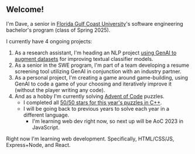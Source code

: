 ## Welcome!

I'm Dave, a senior in [Florida Gulf Coast University](https://www.fgcu.edu/)'s software engineering bachelor's program (class of Spring 2025).

I currently have 4 ongoing projects:
1. As a research assistant, I'm heading an NLP project [using GenAI to augment datasets](https://github.com/DaveWestFGCU/NLP_Augmentation_via_GenAI) for improving textual classifier models.
2. As a senior in the SWE program, I'm part of a team developing a resume screening tool utilizing GenAI in conjunction with an industry partner.
3. As a personal project, I'm creating a game around game-building, using GenAI to code a game of your choosing and iteratively improve it (without the player writing any code).
4. And as a hobby I'm currently solving [Advent of Code](https://www.adventofcode.com/) puzzles.
   - I completed all [50/50 stars for this year's puzzles in C++](https://github.com/DaveWestFGCU/AdventOfCode_2024).
   - I will be going back to previous years to solve each year in a different language.
     - I'm learning web dev right now, so next up will be AoC 2023 in JavaScript.

Right now I'm learning web development. Specifically, HTML/CSS/JS, Express+Node, and React.
<!--
**DaveWestFGCU/DaveWestFGCU** is a ✨ _special_ ✨ repository because its `README.md` (this file) appears on your GitHub profile.

Here are some ideas to get you started:

- 🔭 I’m currently working on ...
- 🌱 I’m currently learning ...
- 👯 I’m looking to collaborate on ...
- 🤔 I’m looking for help with ...
- 💬 Ask me about ...
- 📫 How to reach me: ...
- 😄 Pronouns: ...
- ⚡ Fun fact: ...
-->
